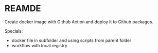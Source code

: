 # REAMDE

Create docker image with Github Action and deploy it to Github packages.

Specials:

- docker file in subfolder and using scripts from parent folder
- workflow with local registry
